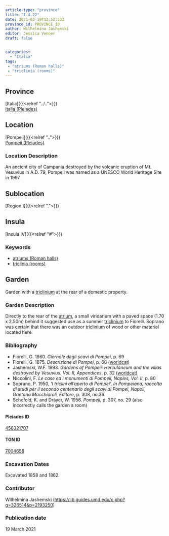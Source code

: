 ```yaml
---
article-type: "province"
title: "I.4.22"
date: 2021-03-19T12:52:53Z
province_id: PROVINCE_ID
author: Wilhelmina Jashemski
editor: Jessica Venner
draft: false


categories:
  - "Italia"
tags:
 - "atriums (Roman halls)"
 - "triclinia (rooms)"
---
```


## Province
[Italia]({{<relref "../..">}}) \
[Italia (Pleiades)](https://pleiades.stoa.org/places/1052)

## Location
[Pompeii]({{<relref "..">}}) \
[Pompeii (Pleiades)](https://pleiades.stoa.org/places/433032)


### Location Description
An ancient city of Campania destroyed by the volcanic eruption of Mt. Vesuvius in A.D. 79, Pompeii was named as a UNESCO World Heritage Site in 1997.

## Sublocation
[Region I]({{<relref ".">}})
## Insula
[Insula IV]({{<relref "#">}})

### Keywords
- [atriums (Roman halls)](http://vocab.getty.edu/page/aat/300004097)
- [triclinia (rooms)](http://vocab.getty.edu/page/aat/300004359)

## Garden
Garden with a [triclinium](http://vocab.getty.edu/page/aat/300004359) at the rear of a domestic property.


### Garden Description
Directly to the rear of the [atrium](http://vocab.getty.edu/page/aat/300004097), a small viridarium with a paved space (1.70 x 2.50m) behind it suggested use as a summer [triclinium](http://vocab.getty.edu/page/aat/300004359) to Fiorelli. Soprano was certain that there was an outdoor [triclinium](http://vocab.getty.edu/page/aat/300004359) of wood or other material located here.


### Bibliography

* Fiorelli, G. 1860. *Giornale degli scavi di Pompei*, p. 69    
* Fiorelli, G. 1875. *Descrizione di Pompei*, p. 68 [(worldcat)](https://www.worldcat.org/title/descrizione-di-pompei/oclc/9528380)   
* Jashemski, W.F. 1993. *Gardens of Pompeii: Herculaneum and the villas destroyed by Vesuvius. Vol. II, Appendices*, p. 32 [(worldcat)](https://www.worldcat.org/title/gardens-of-pompeii-herculaneum-and-the-villas-destroyed-by-vesuvius-volume-2-appendices/oclc/222353569)  
* Niccolini, F. *Le case ed i monumenti di Pompeii, Naples, Vol. II*, p. 80    
* Soprano, P. 1950, *'I triclini all’aperto di Pompei', In Pompeiana, raccolta di studi per il secondo centenario degli scavi di Pompei, Napoli, Gaetano Macchiaroli, Editore*, p. 308, no.36  
* Schefold, K. and Dräyer, W. 1956. *Pompeji*, p. 307, no. 29  (also incorrectly calls the garden a room)  


<!--#### Periodo ID-->

<!-- [PERIODO_ID](https://pleiades.stoa.org/places/PLEIADES_ID) -->

#### Pleiades ID
[456321707](https://pleiades.stoa.org/places/456321707)

#### TGN ID
[7004658](http://vocab.getty.edu/page/tgn/7004658)

###  Excavation Dates
Excavated 1858 and 1862.

### Contributor
Wilhelmina Jashemski (https://lib.guides.umd.edu/c.php?g=326514&p=2193250)


### Publication date
19 March 2021
<!-- Format: dd MONTH_NAME yyyy -->

<!-- DATE -->
